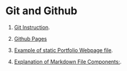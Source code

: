 # Git and Github 
1. [Git Instruction](./git-instruction.md).

2. [Github Pages](./github-pages.md)

3. [Example of static Portfolio Webpage file](./profile-test.md).

4. [Explanation of Markdown File Components:](./markdown-file-syntax.md).

